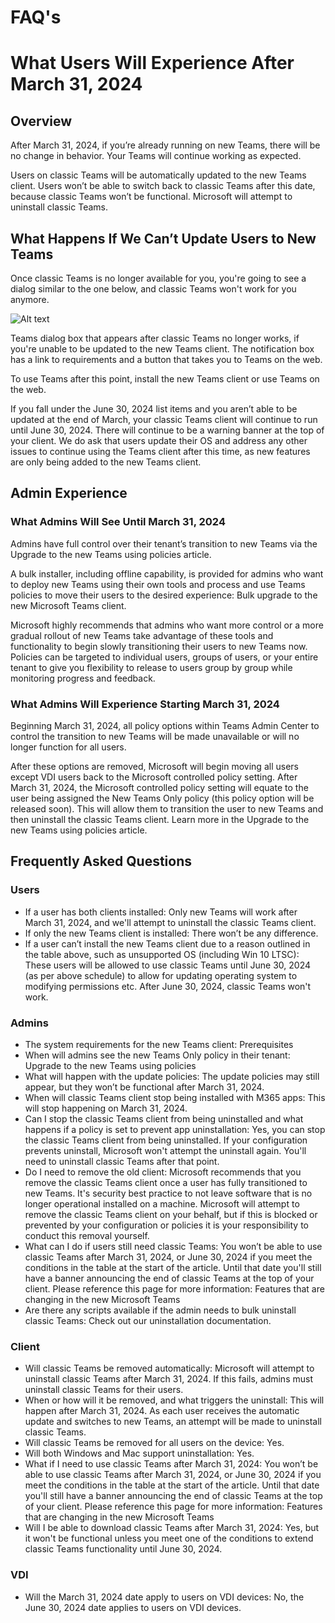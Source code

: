 # FAQ's

# What Users Will Experience After March 31, 2024

## Overview
After March 31, 2024, if you’re already running on new Teams, there will be no change in behavior. Your Teams will continue working as expected.

Users on classic Teams will be automatically updated to the new Teams client. Users won’t be able to switch back to classic Teams after this date, because classic Teams won’t be functional. Microsoft will attempt to uninstall classic Teams.

## What Happens If We Can’t Update Users to New Teams
Once classic Teams is no longer available for you, you're going to see a dialog similar to the one below, and classic Teams won't work for you anymore.

![Alt text](https://learn.microsoft.com/en-us/microsoftteams/media/teams-client-eol-notification-box.png)


Teams dialog box that appears after classic Teams no longer works, if you're unable to be updated to the new Teams client. The notification box has a link to requirements and a button that takes you to Teams on the web.

To use Teams after this point, install the new Teams client or use Teams on the web.

If you fall under the June 30, 2024 list items and you aren’t able to be updated at the end of March, your classic Teams client will continue to run until June 30, 2024. There will continue to be a warning banner at the top of your client. We do ask that users update their OS and address any other issues to continue using the Teams client after this time, as new features are only being added to the new Teams client.

## Admin Experience

### What Admins Will See Until March 31, 2024
Admins have full control over their tenant’s transition to new Teams via the Upgrade to the new Teams using policies article.

A bulk installer, including offline capability, is provided for admins who want to deploy new Teams using their own tools and process and use Teams policies to move their users to the desired experience: Bulk upgrade to the new Microsoft Teams client.

Microsoft highly recommends that admins who want more control or a more gradual rollout of new Teams take advantage of these tools and functionality to begin slowly transitioning their users to new Teams now. Policies can be targeted to individual users, groups of users, or your entire tenant to give you flexibility to release to users group by group while monitoring progress and feedback.

### What Admins Will Experience Starting March 31, 2024
Beginning March 31, 2024, all policy options within Teams Admin Center to control the transition to new Teams will be made unavailable or will no longer function for all users.

After these options are removed, Microsoft will begin moving all users except VDI users back to the Microsoft controlled policy setting. After March 31, 2024, the Microsoft controlled policy setting will equate to the user being assigned the New Teams Only policy (this policy option will be released soon). This will allow them to transition the user to new Teams and then uninstall the classic Teams client. Learn more in the Upgrade to the new Teams using policies article.

## Frequently Asked Questions

### Users
- If a user has both clients installed: Only new Teams will work after March 31, 2024, and we'll attempt to uninstall the classic Teams client.
- If only the new Teams client is installed: There won’t be any difference.
- If a user can’t install the new Teams client due to a reason outlined in the table above, such as unsupported OS (including Win 10 LTSC): These users will be allowed to use classic Teams until June 30, 2024 (as per above schedule) to allow for updating operating system to modifying permissions etc. After June 30, 2024, classic Teams won't work.

### Admins
- The system requirements for the new Teams client: Prerequisites
- When will admins see the new Teams Only policy in their tenant: Upgrade to the new Teams using policies
- What will happen with the update policies: The update policies may still appear, but they won’t be functional after March 31, 2024.
- When will classic Teams client stop being installed with M365 apps: This will stop happening on March 31, 2024.
- Can I stop the classic Teams client from being uninstalled and what happens if a policy is set to prevent app uninstallation: Yes, you can stop the classic Teams client from being uninstalled. If your configuration prevents uninstall, Microsoft won't attempt the uninstall again. You'll need to uninstall classic Teams after that point.
- Do I need to remove the old client: Microsoft recommends that you remove the classic Teams client once a user has fully transitioned to new Teams. It's security best practice to not leave software that is no longer operational installed on a machine. Microsoft will attempt to remove the classic Teams client on your behalf, but if this is blocked or prevented by your configuration or policies it is your responsibility to conduct this removal yourself.
- What can I do if users still need classic Teams: You won’t be able to use classic Teams after March 31, 2024, or June 30, 2024 if you meet the conditions in the table at the start of the article. Until that date you'll still have a banner announcing the end of classic Teams at the top of your client. Please reference this page for more information: Features that are changing in the new Microsoft Teams
- Are there any scripts available if the admin needs to bulk uninstall classic Teams: Check out our uninstallation documentation.

### Client
- Will classic Teams be removed automatically: Microsoft will attempt to uninstall classic Teams after March 31, 2024. If this fails, admins must uninstall classic Teams for their users.
- When or how will it be removed, and what triggers the uninstall: This will happen after March 31, 2024. As each user receives the automatic update and switches to new Teams, an attempt will be made to uninstall classic Teams.
- Will classic Teams be removed for all users on the device: Yes.
- Will both Windows and Mac support uninstallation: Yes.
- What if I need to use classic Teams after March 31, 2024: You won’t be able to use classic Teams after March 31, 2024, or June 30, 2024 if you meet the conditions in the table at the start of the article. Until that date you'll still have a banner announcing the end of classic Teams at the top of your client. Please reference this page for more information: Features that are changing in the new Microsoft Teams
- Will I be able to download classic Teams after March 31, 2024: Yes, but it won't be functional unless you meet one of the conditions to extend classic Teams functionality until June 30, 2024.

### VDI
- Will the March 31, 2024 date apply to users on VDI devices: No, the June 30, 2024 date applies to users on VDI devices.
